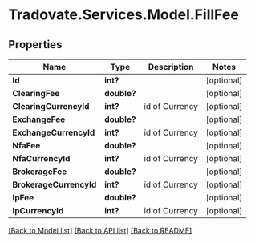 # Tradovate.Services.Model.FillFee
## Properties

Name | Type | Description | Notes
------------ | ------------- | ------------- | -------------
**Id** | **int?** |  | [optional] 
**ClearingFee** | **double?** |  | [optional] 
**ClearingCurrencyId** | **int?** | id of Currency | [optional] 
**ExchangeFee** | **double?** |  | [optional] 
**ExchangeCurrencyId** | **int?** | id of Currency | [optional] 
**NfaFee** | **double?** |  | [optional] 
**NfaCurrencyId** | **int?** | id of Currency | [optional] 
**BrokerageFee** | **double?** |  | [optional] 
**BrokerageCurrencyId** | **int?** | id of Currency | [optional] 
**IpFee** | **double?** |  | [optional] 
**IpCurrencyId** | **int?** | id of Currency | [optional] 

[[Back to Model list]](../README.md#documentation-for-models) [[Back to API list]](../README.md#documentation-for-api-endpoints) [[Back to README]](../README.md)

